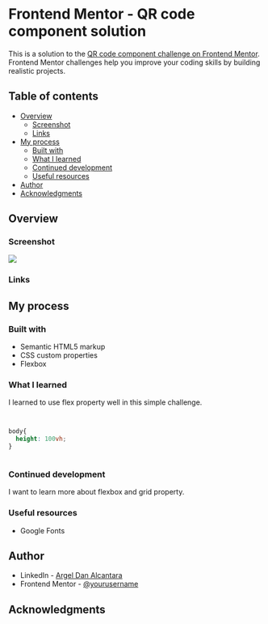 # Frontend Mentor - QR code component solution

This is a solution to the [QR code component challenge on Frontend Mentor](https://www.frontendmentor.io/challenges/qr-code-component-iux_sIO_H). Frontend Mentor challenges help you improve your coding skills by building realistic projects. 

## Table of contents

- [Overview](#overview)
  - [Screenshot](#screenshot)
  - [Links](#links)
- [My process](#my-process)
  - [Built with](#built-with)
  - [What I learned](#what-i-learned)
  - [Continued development](#continued-development)
  - [Useful resources](#useful-resources)
- [Author](#author)
- [Acknowledgments](#acknowledgments)

## Overview

### Screenshot

![](image./screenshot-solution.png)


### Links


## My process

### Built with

- Semantic HTML5 markup
- CSS custom properties
- Flexbox


### What I learned

I learned to use flex property well in this simple challenge.



```html

```
```css

body{
  height: 100vh;
}

```
```js

```


### Continued development

I want to learn more about flexbox and grid property.

### Useful resources

- Google Fonts



## Author

- LinkedIn - [Argel Dan Alcantara](https://www.linkedin.com/in/argel-dan-alcantara-23570917b/)
- Frontend Mentor - [@yourusername](https://www.frontendmentor.io/profile/argeldan28)


## Acknowledgments



